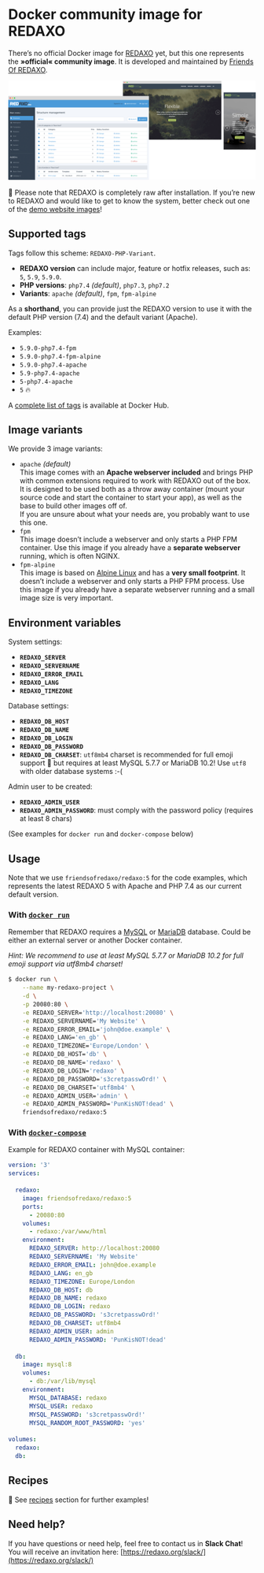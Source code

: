 # Docker community image for REDAXO

There’s no official Docker image for [REDAXO](https://github.com/redaxo/redaxo/) yet, but this one represents the __»official« community image__. It is developed and maintained by [Friends Of REDAXO](https://github.com/FriendsOfREDAXO).

![Screenshot](https://raw.githubusercontent.com/redaxo/redaxo/assets/redaxo_02.png)

💁 Please note that REDAXO is completely raw after installation. If you’re new to REDAXO and would like to get to know the system, better check out one of the [demo website images](https://hub.docker.com/r/friendsofredaxo/demo)!


## Supported tags

Tags follow this scheme: `REDAXO-PHP-Variant`.

* __REDAXO version__ can include major, feature or hotfix releases, such as: `5`, `5.9`, `5.9.0`.
* __PHP versions__: `php7.4` _(default)_, `php7.3`, `php7.2`
* __Variants__: `apache` _(default)_, `fpm`, `fpm-alpine`

As a __shorthand__, you can provide just the REDAXO version to use it with the default PHP version (7.4) and the default variant (Apache).

Examples:

* `5.9.0-php7.4-fpm`
* `5.9.0-php7.4-fpm-alpine`
* `5.9.0-php7.4-apache`
* `5.9-php7.4-apache`
* `5-php7.4-apache`
* `5` 🔥

A [complete list of tags](https://hub.docker.com/r/friendsofredaxo/redaxo/tags) is available at Docker Hub.


## Image variants

We provide 3 image variants:

* `apache` _(default)_  
  This image comes with an **Apache webserver included** and brings PHP with common extensions required to work with REDAXO out of the box. It is designed to be used both as a throw away container (mount your source code and start the container to start your app), as well as the base to build other images off of.  
  If you are unsure about what your needs are, you probably want to use this one.
* `fpm`  
  This image doesn’t include a webserver and only starts a PHP FPM container. Use this image if you already have a **separate webserver** running, which is often NGINX.
* `fpm-alpine`  
  This image is based on [Alpine Linux](http://alpinelinux.org) and has a **very small footprint**. It doesn’t include a webserver and only starts a PHP FPM process. Use this image if you already have a separate webserver running and a small image size is very important.


## Environment variables

System settings:

* **`REDAXO_SERVER`**
* **`REDAXO_SERVERNAME`**
* **`REDAXO_ERROR_EMAIL`**
* **`REDAXO_LANG`**
* **`REDAXO_TIMEZONE`**

Database settings:

* **`REDAXO_DB_HOST`**
* **`REDAXO_DB_NAME`**
* **`REDAXO_DB_LOGIN`**
* **`REDAXO_DB_PASSWORD`**
* **`REDAXO_DB_CHARSET`**: `utf8mb4` charset is recommended for full emoji support 🙋 but requires at least MySQL 5.7.7 or MariaDB 10.2! Use `utf8` with older database systems :-(

Admin user to be created:

* **`REDAXO_ADMIN_USER`**
* **`REDAXO_ADMIN_PASSWORD`**: must comply with the password policy (requires at least 8 chars)

(See examples for `docker run` and `docker-compose` below)


## Usage

Note that we use `friendsofredaxo/redaxo:5` for the code examples, which represents the latest REDAXO 5 with Apache and PHP 7.4 as our current default version.

### With [`docker run`](https://docs.docker.com/engine/reference/run/)

Remember that REDAXO requires a [MySQL](https://hub.docker.com/_/mysql) or [MariaDB](https://hub.docker.com/_/mariadb) database. Could be either an external server or another Docker container.

_Hint: We recommend to use at least MySQL 5.7.7 or MariaDB 10.2 for full emoji support via utf8mb4 charset!_

```bash
$ docker run \
    --name my-redaxo-project \
    -d \
    -p 20080:80 \
    -e REDAXO_SERVER='http://localhost:20080' \
    -e REDAXO_SERVERNAME='My Website' \
    -e REDAXO_ERROR_EMAIL='john@doe.example' \
    -e REDAXO_LANG='en_gb' \
    -e REDAXO_TIMEZONE='Europe/London' \
    -e REDAXO_DB_HOST='db' \
    -e REDAXO_DB_NAME='redaxo' \
    -e REDAXO_DB_LOGIN='redaxo' \
    -e REDAXO_DB_PASSWORD='s3cretpasswOrd!' \
    -e REDAXO_DB_CHARSET='utf8mb4' \
    -e REDAXO_ADMIN_USER='admin' \
    -e REDAXO_ADMIN_PASSWORD='PunKisNOT!dead' \
    friendsofredaxo/redaxo:5
```

### With [`docker-compose`](https://docs.docker.com/compose/reference/overview/)

Example for REDAXO container with MySQL container:

```yml
version: '3'
services:

  redaxo:
    image: friendsofredaxo/redaxo:5
    ports:
      - 20080:80
    volumes:
      - redaxo:/var/www/html
    environment:
      REDAXO_SERVER: http://localhost:20080
      REDAXO_SERVERNAME: 'My Website'
      REDAXO_ERROR_EMAIL: john@doe.example
      REDAXO_LANG: en_gb
      REDAXO_TIMEZONE: Europe/London
      REDAXO_DB_HOST: db
      REDAXO_DB_NAME: redaxo
      REDAXO_DB_LOGIN: redaxo
      REDAXO_DB_PASSWORD: 's3cretpasswOrd!'
      REDAXO_DB_CHARSET: utf8mb4
      REDAXO_ADMIN_USER: admin
      REDAXO_ADMIN_PASSWORD: 'PunKisNOT!dead'

  db:
    image: mysql:8
    volumes:
      - db:/var/lib/mysql
    environment:
      MYSQL_DATABASE: redaxo
      MYSQL_USER: redaxo
      MYSQL_PASSWORD: 's3cretpasswOrd!'
      MYSQL_RANDOM_ROOT_PASSWORD: 'yes'

volumes:
  redaxo:
  db:
```

## Recipes

🧁 See [recipes](https://github.com/FriendsOfREDAXO/docker-redaxo/tree/master/recipes) section for further examples!


## Need help?

If you have questions or need help, feel free to contact us in __Slack Chat__! You will receive an invitation here: [https://redaxo.org/slack/](https://redaxo.org/slack/)
